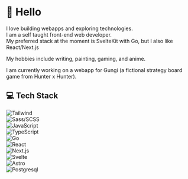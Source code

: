 # 👋 Hello

I love building webapps and exploring technologies.<br>
I am a self taught front-end web developer.<br>
My preferred stack at the moment is SvelteKit with Go, but I also like React/Next.js<br>

My hobbies include writing, painting, gaming, and anime.

I am currently working on a webapp for Gungi (a fictional strategy board game from Hunter x Hunter).

## 💻 Tech Stack
![Tailwind](https://img.shields.io/badge/-Tailwind-05122A?style=flat&logo=tailwind-css)<br>
![Sass/SCSS](https://img.shields.io/badge/-Sass/SCSS-05122A?style=flat&logo=sass)<br>
![JavaScript](https://img.shields.io/badge/-JavaScript-05122A?style=flat&logo=javascript)<br>
![TypeScript](https://img.shields.io/badge/-TypeScript-05122A?style=flat&logo=typescript)<br>
![Go](https://img.shields.io/badge/-Go-05122A?style=flat&logo=go)<br>
![React](https://img.shields.io/badge/-React-05122A?style=flat&logo=react)<br>
![Next.js](https://img.shields.io/badge/-Next.js-05122A?style=flat&logo=Next.js)<br>
![Svelte](https://img.shields.io/badge/-Svelte-05122A?style=flat&logo=svelte)<br>
![Astro](https://img.shields.io/badge/-Astro-05122A?style=flat&logo=astro)<br>
![Postgresql](https://img.shields.io/badge/-Postgresql-05122A?style=flat&logo=postgresql)<br>

<!--
**TonyLeCode/TonyLeCode** is a ✨ _special_ ✨ repository because its `README.md` (this file) appears on your GitHub profile.

Here are some ideas to get you started:

- 🔭 I’m currently working on ...
- 🌱 I’m currently learning ...
- 👯 I’m looking to collaborate on ...
- 🤔 I’m looking for help with ...
- 💬 Ask me about ...
- 📫 How to reach me: ...
- 😄 Pronouns: ...
- ⚡ Fun fact: ...
-->
